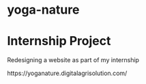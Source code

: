 # yoga-nature
<h1>Internship Project</h1>
<p>Redesigning a website as part of my internship</p>
https://yoganature.digitalagrisolution.com/
